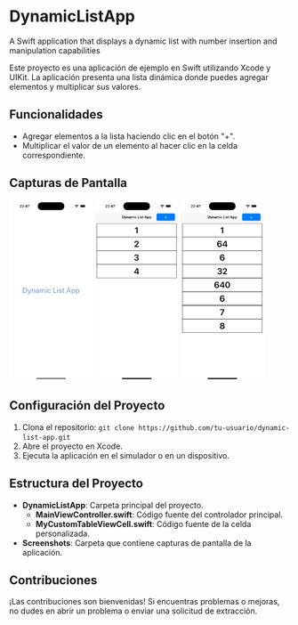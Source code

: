 # DynamicListApp
A Swift application that displays a dynamic list with number insertion and manipulation capabilities

Este proyecto es una aplicación de ejemplo en Swift utilizando Xcode y UIKit. La aplicación presenta una lista dinámica donde puedes agregar elementos y multiplicar sus valores.

## Funcionalidades

- Agregar elementos a la lista haciendo clic en el botón "+".
- Multiplicar el valor de un elemento al hacer clic en la celda correspondiente.

## Capturas de Pantalla

<img src="screenshots/screenshot1.png" width="150">
<img src="screenshots/screenshot2.png" width="150">
<img src="screenshots/screenshot3.png" width="150">

## Configuración del Proyecto

1. Clona el repositorio: `git clone https://github.com/tu-usuario/dynamic-list-app.git`
2. Abre el proyecto en Xcode.
3. Ejecuta la aplicación en el simulador o en un dispositivo.

## Estructura del Proyecto

- **DynamicListApp**: Carpeta principal del proyecto.
  - **MainViewController.swift**: Código fuente del controlador principal.
  - **MyCustomTableViewCell.swift**: Código fuente de la celda personalizada.
- **Screenshots**: Carpeta que contiene capturas de pantalla de la aplicación.

## Contribuciones

¡Las contribuciones son bienvenidas! Si encuentras problemas o mejoras, no dudes en abrir un problema o enviar una solicitud de extracción.
